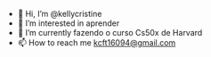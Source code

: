 - 👋 Hi, I’m @kellycristine
- 👀 I’m interested in  aprender
- 🌱 I’m currently fazendo o curso Cs50x  de Harvard
- 📫 How to reach me  kcft16094@gmail.com

<!---
kellycristine/kellycristine is a ✨ special ✨ repository because its `README.md` (this file) appears on your GitHub profile.
You can click the Preview link to take a look at your changes.
--->
